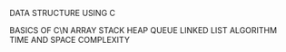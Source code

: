 DATA STRUCTURE USING C

BASICS OF C\N
ARRAY
STACK
HEAP
QUEUE
LINKED LIST
ALGORITHM
TIME AND SPACE COMPLEXITY
